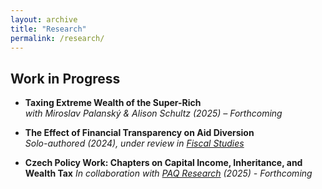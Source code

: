 ```yaml
---
layout: archive
title: "Research"
permalink: /research/
---
```


## Work in Progress

- **Taxing Extreme Wealth of the Super-Rich**  
  *with Miroslav Palanský & Alison Schultz (2025) – Forthcoming* 

- **The Effect of Financial Transparency on Aid Diversion**  
  *Solo-authored (2024), under review in [Fiscal Studies](https://onlinelibrary.wiley.com/journal/14755890)*  

- **Czech Policy Work: Chapters on Capital Income, Inheritance, and Wealth Tax** 
  *In collaboration with [PAQ Research](https://www.paqresearch.cz/) (2025) - Forthcoming*

